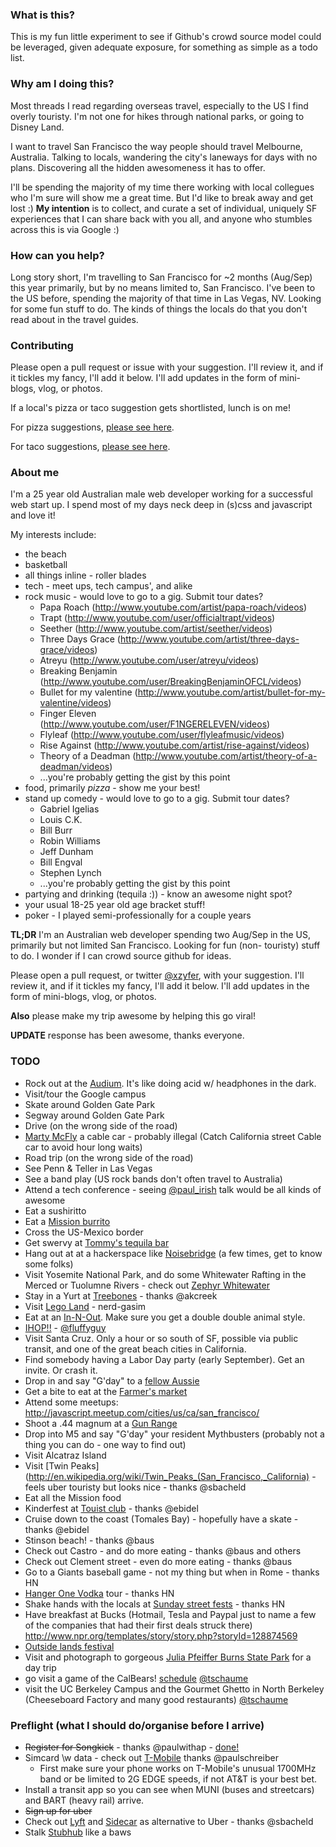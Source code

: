 ### What is this?
This is my fun little experiment to see if Github's crowd source
model could be leveraged, given adequate exposure, for something
as simple as a todo list.

### Why am I doing this?
Most threads I read regarding overseas travel, especially to the US I find overly touristy.
I'm not one for hikes through national parks, or going to Disney Land.

I want to travel San Francisco the way people should travel Melbourne, Australia.
Talking to locals, wandering the city's laneways for days with no plans. Discovering all
the hidden awesomeness it has to offer.

I'll be spending the majority of my time there working with local collegues who I'm sure will show me a great time.
But I'd like to break away and get lost :) **My intention** is to collect, and curate a set of individual,
uniquely SF experiences that I can share back with you all, and anyone who stumbles across this is via Google :)

### How can you help?
Long story short, I'm travelling to San Francisco for ~2 months
(Aug/Sep) this year primarily, but by no means limited to, San
Francisco.
I've been to the US before, spending the majority of that time in Las Vegas, NV.
Looking for some fun stuff to do. The kinds of things the locals
do that you don't read about in the travel guides.

### Contributing
Please open a pull request or issue with your suggestion. I'll
review it, and if it tickles my fancy, I'll add it below. I'll add
updates in the form of mini-blogs, vlog, or photos.

If a local's pizza or taco suggestion gets shortlisted, lunch is on me!

For pizza suggestions, [please see here](https://github.com/xzyfer/us-travel-checklist/issues/5).

For taco suggestions, [please see here](https://github.com/xzyfer/us-travel-checklist/issues/13).


### About me
I'm a 25 year old Australian male web developer working for a successful
web start up. I spend most of my days neck deep in (s)css and
javascript and love it!

My interests include:
* the beach
* basketball
* all things inline - roller blades
* tech - meet ups, tech campus', and alike
* rock music - would love to go to a gig. Submit tour dates?
    * Papa Roach (http://www.youtube.com/artist/papa-roach/videos)
    * Trapt (http://www.youtube.com/user/officialtrapt/videos)
    * Seether (http://www.youtube.com/artist/seether/videos)
    * Three Days Grace (http://www.youtube.com/artist/three-days-grace/videos)
    * Atreyu (http://www.youtube.com/user/atreyu/videos)
    * Breaking Benjamin (http://www.youtube.com/user/BreakingBenjaminOFCL/videos)
    * Bullet for my valentine (http://www.youtube.com/artist/bullet-for-my-valentine/videos)
    * Finger Eleven (http://www.youtube.com/user/F1NGERELEVEN/videos)
    * Flyleaf (http://www.youtube.com/user/flyleafmusic/videos)
    * Rise Against (http://www.youtube.com/artist/rise-against/videos)
    * Theory of a Deadman (http://www.youtube.com/artist/theory-of-a-deadman/videos)
    * ...you're probably getting the gist by this point
* food, primarily *pizza* - show me your best!
* stand up comedy - would love to go to a gig. Submit tour dates?
    * Gabriel Igelias
    * Louis C.K.
    * Bill Burr
    * Robin Williams
    * Jeff Dunham
    * Bill Engval
    * Stephen Lynch
    * ...you're probably getting the gist by this point
* partying and drinking (tequila :)) - know an awesome night spot?
* your usual 18-25 year old age bracket stuff!
* poker - I played semi-professionally for a couple years

**TL;DR** I'm an Australian web developer spending two Aug/Sep in the
US, primarily but not limited San Francisco. Looking for fun (non-
touristy) stuff to do. I wonder if I can crowd source github for ideas.

Please open a pull request, or twitter [@xzyfer](https://twitter.com/xzyfer), with your suggestion.
I'll review it, and if it tickles my fancy, I'll add it below.
I'll add updates in the form of mini-blogs, vlog, or photos.

**Also** please make my trip awesome by helping this go viral!

**UPDATE** response has been awesome, thanks everyone.

### TODO
* Rock out at the [Audium](http://www.audium.org).  It's like doing acid w/ headphones in the dark.
* Visit/tour the Google campus
* Skate around Golden Gate Park
* Segway around Golden Gate Park
* Drive (on the wrong side of the road)
* [Marty McFly](http://lechtenb.files.wordpress.com/2012/01/skateboard-trick.jpg) a cable car - probably illegal (Catch California street Cable car to avoid hour long waits)
* Road trip (on the wrong side of the road)
* See Penn & Teller in Las Vegas
* See a band play (US rock bands don't often travel to Australia)
* Attend a tech conference - seeing [@paul_irish](https://twitter.com/paul_irish) talk would be all kinds of awesome
* Eat a sushiritto
* Eat a [Mission burrito](http://en.wikipedia.org/wiki/San_Francisco_burrito)
* Cross the US-Mexico border
* Get swervy at [Tommy's tequila bar](http://www.tommystequila.com/)
* Hang out at at a hackerspace like [Noisebridge](https://noisebridge.net/) (a few times, get to know some folks)
* Visit Yosemite National Park, and do some Whitewater Rafting in the Merced or Tuolumne Rivers - check out [Zephyr Whitewater](http://www.zrafting.com)
* Stay in a Yurt at [Treebones](http://treebonesresort.com) - thanks @akcreek
* Visit [Lego Land](http://california.legoland.com/) - nerd-gasim
* Eat at an [In-N-Out](http://www.yelp.com/biz/in-n-out-burger-san-francisco). Make sure you get a double double animal style.
* [IHOP!!](http://www.ihop.com/) - [@fluffyguy](https://twitter.com/fluffyguy)
* Visit Santa Cruz. Only a hour or so south of SF, possible via public transit, and one of the great beach cities in California.
* Find somebody having a Labor Day party (early September). Get an invite. Or crash it.
* Drop in and say "G'day" to a [fellow Aussie](https://news.ycombinator.com/item?id=5465952)
* Get a bite to eat at the [Farmer's market](http://www.ferrybuildingmarketplace.com/farmers_market.php)
* Attend some meetups: http://javascript.meetup.com/cities/us/ca/san_francisco/
* Shoot a .44 magnum at a [Gun Range](http://www.jacksonarms.com/)
* Drop into M5 and say "G'day" your resident Mythbusters (probably not a thing you can do - one way to find out)
* Visit Alcatraz Island
* Visit [Twin Peaks](http://en.wikipedia.org/wiki/Twin_Peaks_(San_Francisco,_California) - feels uber touristy but looks nice - thanks @sbacheld
* Eat all the Mission food
* Kinderfest at [Touist club](http://touristclubsf.org/festivals/) - thanks @ebidel
* Cruise down to the coast (Tomales Bay) - hopefully have a skate - thanks @ebidel
* Stinson beach! - thanks @baus
* Check out Castro - and do more eating - thanks @baus and others
* Check out Clement street - even do more eating - thanks @baus
* Go to a Giants baseball game - not my thing but when in Rome - thanks HN
* [Hanger One Vodka](http://www.hangarone.com/) tour - thanks HN
* Shake hands with the locals at [Sunday street fests](http://www.sundaystreetssf.com/) - thanks HN
* Have breakfast at Bucks (Hotmail, Tesla and Paypal just to name a few of the companies that had their first deals struck there) http://www.npr.org/templates/story/story.php?storyId=128874569
* [Outside lands festival](http://www.sfoutsidelands.com)
* Visit and photograph to gorgeous [Julia Pfeiffer Burns State Park](http://goo.gl/ggVp4) for a day trip
* go visit a game of the CalBears! [schedule](http://www.calbears.com/sports/m-footbl/sched/cal-m-footbl-sched.html) [@tschaume](http://the-huck.com/)
* visit the UC Berkeley Campus and the Gourmet Ghetto in North Berkeley (Cheeseboard Factory and many good restaurants) [@tschaume](http://the-huck.com/)


### Preflight (what I should do/organise before I arrive)
* ~~Register for Songkick~~ - thanks @paulwithap - [done!](http://www.songkick.com/users/xzyfer)
* Simcard \w data - check out [T-Mobile](http://prepaid-phones.t-mobile.com/) thanks @paulschreiber
   * First make sure your phone works on T-Mobile's unusual 1700MHz band or be limited to 2G EDGE speeds, if not AT&T is your best bet.
* Install a transit app so you can see when MUNI (buses and streetcars) and BART (heavy rail) arrive.
* ~~Sign up for uber~~
* Check out [Lyft](http://www.lyft.me) and [Sidecar](http://www.side.cr/) as alternative to Uber - thanks @sbacheld
* Stalk [Stubhub](http://www.stubhub.com/) like a baws

